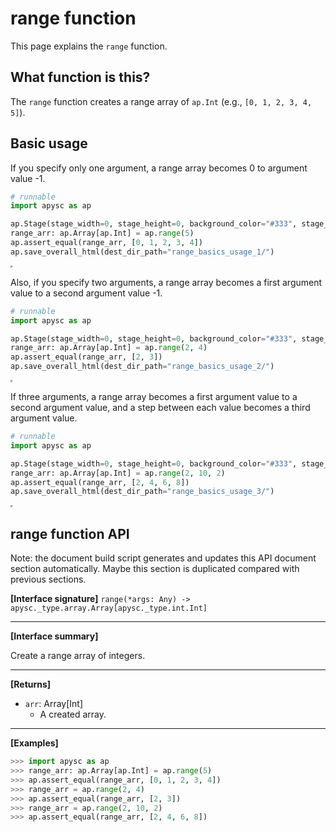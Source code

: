 # range function

This page explains the `range` function.

## What function is this?

The `range` function creates a range array of `ap.Int` (e.g., `[0, 1, 2, 3, 4, 5]`).

## Basic usage

If you specify only one argument, a range array becomes 0 to argument value -1.

```py
# runnable
import apysc as ap

ap.Stage(stage_width=0, stage_height=0, background_color="#333", stage_elem_id="stage")
range_arr: ap.Array[ap.Int] = ap.range(5)
ap.assert_equal(range_arr, [0, 1, 2, 3, 4])
ap.save_overall_html(dest_dir_path="range_basics_usage_1/")
```

<iframe src="static/range_basics_usage_1/index.html" width="0" height="0"></iframe>

Also, if you specify two arguments, a range array becomes a first argument value to a second argument value -1.

```py
# runnable
import apysc as ap

ap.Stage(stage_width=0, stage_height=0, background_color="#333", stage_elem_id="stage")
range_arr: ap.Array[ap.Int] = ap.range(2, 4)
ap.assert_equal(range_arr, [2, 3])
ap.save_overall_html(dest_dir_path="range_basics_usage_2/")
```

<iframe src="static/range_basics_usage_2/index.html" width="0" height="0"></iframe>

If three arguments, a range array becomes a first argument value to a second argument value, and a step between each value becomes a third argument value.

```py
# runnable
import apysc as ap

ap.Stage(stage_width=0, stage_height=0, background_color="#333", stage_elem_id="stage")
range_arr: ap.Array[ap.Int] = ap.range(2, 10, 2)
ap.assert_equal(range_arr, [2, 4, 6, 8])
ap.save_overall_html(dest_dir_path="range_basics_usage_3/")
```

<iframe src="static/range_basics_usage_3/index.html" width="0" height="0"></iframe>

## range function API

<!-- Docstring: apysc._loop._range.range -->

<span class="inconspicuous-txt">Note: the document build script generates and updates this API document section automatically. Maybe this section is duplicated compared with previous sections.</span>

**[Interface signature]** `range(*args: Any) -> apysc._type.array.Array[apysc._type.int.Int]`<hr>

**[Interface summary]**

Create a range array of integers.<hr>

**[Returns]**

- `arr`: Array[Int]
  - A created array.

<hr>

**[Examples]**

```py
>>> import apysc as ap
>>> range_arr: ap.Array[ap.Int] = ap.range(5)
>>> ap.assert_equal(range_arr, [0, 1, 2, 3, 4])
>>> range_arr = ap.range(2, 4)
>>> ap.assert_equal(range_arr, [2, 3])
>>> range_arr = ap.range(2, 10, 2)
>>> ap.assert_equal(range_arr, [2, 4, 6, 8])
```
